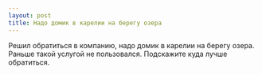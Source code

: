 ```yaml
---
layout: post 
title: Надо домик в карелии на берегу озера 
--- 
```

Решил обратиться в компанию, надо домик в карелии на берегу озера. Раньше такой услугой не пользовался. Подскажите куда лучше обратиться.